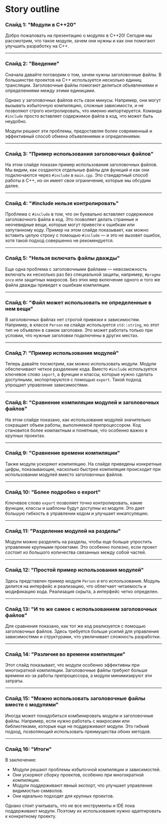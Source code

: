 # Story outline

### Слайд 1: "Модули в C++20"

Добро пожаловать на презентацию о модулях в C++20! Сегодня мы рассмотрим, что
такое модули, зачем они нужны и как они помогают улучшить разработку на C++.

---

### Слайд 2: "Введение"

Сначала давайте поговорим о том, зачем нужны заголовочные файлы. В большинстве
проектов на C++ используется несколько единиц трансляции. Заголовочные файлы
помогают делиться объявлениями и определениями между этими единицами.

Однако у заголовочных файлов есть свои минусы. Например, они могут вызывать
избыточную компиляцию, сложные зависимости, и не позволяют строго
контролировать, что именно импортируется. Команда `#include` просто вставляет
содержимое файла в код, что может быть неудобно.

Модули решают эти проблемы, предоставляя более современный и эффективный способ
обмена объявлениями и определениями.

---

### Слайд 3: "Пример использования заголовочных файлов"

На этом слайде показан пример использования заголовочных файлов. Мы видим, как
создаются отдельные файлы для функций и как они подключаются через `#include` в
`main.cpp`. Это стандартный способ работы в C++, но он имеет свои ограничения,
которые мы обсудим далее.

---

### Слайд 4: "#include нельзя контролировать"

Проблема с `#include` в том, что он буквально вставляет содержимое
заголовочного файла в код. Это позволяет делать странные и неочевидные вещи,
которые могут привести к ошибкам или запутанному коду. Пример на этом слайде
показывает, как можно вставить целую строку с помощью `#include` — и это не
вызовет ошибок, хотя такой подход совершенно не рекомендуется.

---

### Слайд 5: "Нельзя включать файлы дважды"

Еще одна проблема с заголовочными файлами — невозможность включать их несколько
раз без специальной защиты, например, `#pragma once` или защитных макросов. Без
этих мер включение одного и того же файла дважды приведет к ошибкам компиляции.

---

### Слайд 6: "Файл может использовать не определенные в нем вещи"

В заголовочных файлах нет строгой привязки к зависимостям. Например, в классе
`Person` на слайде используется `std::string`, но этот тип не объявлен в самом
заголовке. Это может работать только при условии, что нужные заголовки
подключены в других местах.

---

### Слайд 7: "Пример использования модулей"

Теперь давайте посмотрим, как можно использовать модули. Модули обеспечивают
четкое разделение кода. Вместо `#include` используется ключевое слово `import`,
а функции и классы, которые нужно сделать доступными, экспортируются с помощью
`export`. Такой подход упрощает управление зависимостями.

---

### Слайд 8: "Сравнение компиляции модулей и заголовочных файлов"

На этом слайде показано, как использование модулей значительно сокращает объем
работы, выполняемой препроцессором. Код становится более компактным и понятным,
что особенно важно в крупных проектах.

---

### Слайд 9: "Сравнение времени компиляции"

Также модули ускоряют компиляцию. На слайде приведены конкретные цифры,
показывающие, насколько быстрее компиляция происходит при использовании модулей
вместо заголовочных файлов.

---

### Слайд 10: "Более подробно о export"

Ключевое слово `export` позволяет точно контролировать, какие функции, классы и
шаблоны будут доступны из модуля. Это дает большую гибкость в управлении кодом
и улучшает инкапсуляцию.

---

### Слайд 11: "Разделение модулей на разделы"

Модули можно разделять на разделы, чтобы еще больше упростить управление
крупными проектами. Это особенно полезно, если проект состоит из большого
количества связанных между собой частей.

---

### Слайд 12: "Простой пример использования модулей"

Здесь представлен пример модуля `Person` и его использования. Модуль делится на
интерфейс и реализацию, что облегчает читаемость и модификацию кода. Реализация
скрыта, а интерфейс четко определен.

---

### Слайд 13: "И то же самое с использованием заголовочных файлов"

Для сравнения показано, как тот же код реализуется с помощью заголовочных
файлов. Здесь требуется больше усилий для управления зависимостями и
структурами, что увеличивает сложность разработки.

---

### Слайд 14: "Различия во времени компиляции"

Этот слайд показывает, что модули особенно эффективны при многократной
компиляции. Заголовочные файлы требуют больше времени из-за работы
препроцессора, а модули минимизируют эти затраты.

---

### Слайд 15: "Можно использовать заголовочные файлы вместе с модулями"

Иногда может понадобиться комбинировать модули и заголовочные файлы. Например,
если нужно работать с макросами или библиотеками, которые еще не поддерживают
модули. Это гибкий подход, позволяющий использовать преимущества обоих методов.

---

### Слайд 16: "Итоги"

В заключение:
- Модули решают проблемы избыточной компиляции и зависимостей.
- Они ускоряют сборку проектов, особенно при многократной компиляции.
- Модули поддерживают явный экспорт, что улучшает управление видимостью
  символов.
- Они идеально подходят для крупных проектов.

Однако стоит учитывать, что не все инструменты и IDE пока поддерживают модули.
Поэтому их использование нужно адаптировать к конкретному проекту.

